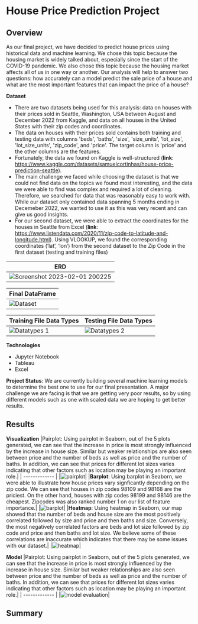 # House Price Prediction Project
## Overview
As our final project, we have decided to predict house prices using historical data and machine learning. We chose this topic because the housing market is widely talked about, especially since the start of the COVID-19 pandemic. We also chose this topic because the housing market affects all of us in one way or another. Our analysis will help to answer two questions: how accurately can a model predict the sale price of a house and what are the most important features that can impact the price of a house? 

**Dataset**
- There are two datasets being used for this analysis: data on houses with their prices sold in Seattle, Washington, USA between August and December 2022 from Kaggle, and data on all houses in the United States with their zip codes and coordinates.
- The data on houses with their prices sold contains both training and testing data with columns 'beds', 'baths', 'size', 'size_units', 'lot_size', 'lot_size_units', 'zip_code', and 'price'. The target column is 'price' and the other columns are the features.
-  Fortunately, the data we found on Kaggle is well-structured (**link**: https://www.kaggle.com/datasets/samuelcortinhas/house-price-prediction-seattle). 
-  The main challenge we faced while choosing the dataset is that we could not find data on the topics we found most interesting, and the data we were able to find was complex and required a lot of cleaning. Therefore, we searched for data that was reasonably easy to work with. While our dataset only contained data spanning 5 months ending in Decemeber 2022, we wanted to use it as this was very recent and can give us good insights. 
-  For our second dataset, we were able to extract the coordinates for the houses in Seattle from Excel (**link**: https://www.listendata.com/2020/11/zip-code-to-latitude-and-longitude.html). Using VLOOKUP, we found the corresponding coordinates (‘lat’, ‘lon’) from the second dataset to the Zip Code in the first dataset (testing and training files)

|ERD | 
| ------------- |
|![Screenshot 2023-02-01 200225](https://user-images.githubusercontent.com/111667387/216205791-3c5a0304-c405-4f45-b89c-d5e62632f306.jpg)|

| Final DataFrame | 
| ------------- |
|![Dataset](https://user-images.githubusercontent.com/111667387/215643247-da31c70f-86f3-4714-892b-ab6897e44dec.jpg)|


| Training File Data Types | Testing File Data Types |
| ------------- | ------------- |
| ![Datatypes 1](https://user-images.githubusercontent.com/111667387/215642689-87ad7c05-c850-4c8f-a192-e4f9667e257f.jpg)|![Datatypes 2](https://user-images.githubusercontent.com/111667387/215642736-b5fdb394-d9c9-40ec-9f32-da7410c99c73.jpg)|

**Technologies**
- Jupyter Notebook 
- Tableau
- Excel 

**Project Status**: We are currently building several machine learning models to determine the best one to use for our final presentation. A major challenge we are facing is that we are getting very poor results, so by using different models such as one with scaled data we are hoping to get better results. 

## Results
**Visualization** 
|Pairplot: Using pairplot in Seaborn, out of the 5 plots generated, we can see that the increase in price is most strongly influenced by the increase in house size. Similar but weaker relationships are also seen between price and the number of beds as well as price and the number of baths. In addition, we can see that prices for different lot sizes varies indicating that other factors such as location may be playing an important role.| 
| ------------- |
|![pairplot ](https://user-images.githubusercontent.com/111667387/216508451-b7abbdb8-8d8d-4d73-aa21-b97dda9207f8.jpg)|
|**Barplot**: Using barplot in Seaborn, we were able to illustrate how house prices vary signficantly depending on the zip code. We can see that houses in zip codes 98109 and 98168 are the priciest. On the other hand, houses with zip codes 98199 and 98146 are the cheapest. Zipcodes was also ranked number 1 on our list of feature importance.| 
|![barplot](https://user-images.githubusercontent.com/111667387/216508256-d0984b54-c87d-4558-9f6b-42f0be5e341c.jpg)|
|**Heatmap**: Using heatmap in Seaborn, our map showed that the number of beds and house size are the most positively correlated followed by size and price and then baths and size. Conversely, the most negatively correlated factors are beds and lot size followed by zip code and price and then baths and lot size. We believe some of these correlations are inaccurate which indicates that there may be some issues with our dataset.| 
|![heatmap](https://user-images.githubusercontent.com/111667387/216514150-2dc4e59f-eeef-4daa-9f07-6b6b1f008e75.png)|

**Model** 
|Pairplot: Using pairplot in Seaborn, out of the 5 plots generated, we can see that the increase in price is most strongly influenced by the increase in house size. Similar but weaker relationships are also seen between price and the number of beds as well as price and the number of baths. In addition, we can see that prices for different lot sizes varies indicating that other factors such as location may be playing an important role.| 
| ------------- |
|![model evaluation ](https://user-images.githubusercontent.com/111667387/216739429-60467831-0c93-4aca-bbfc-58546e58b531.png)|
## Summary 
